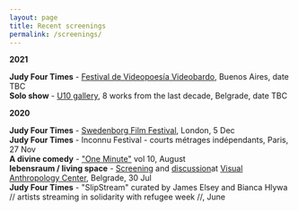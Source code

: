 ```yaml
---
layout: page
title: Recent screenings
permalink: /screenings/
---
```

  
**2021**  

**Judy Four Times** - [Festival de Videopoesía Videobardo](https://videobardo.wixsite.com/home), Buenos Aires, date TBC  
**Solo show** - [U10 gallery](http://u10.rs/about/), 8 works from the last decade, Belgrade, date TBC  

**2020**

**Judy Four Times** - [Swedenborg Film Festival](https://www.swedenborg.org.uk/events/swedenborg-film-festival-2020/), London, 5 Dec  
**Judy Four Times** - Inconnu Festival - courts métrages indépendants, Paris, 27 Nov  
**A divine comedy** - ["One Minute"](http://oneminuteartistfilms.blogspot.com/2020/07/one-minute-volume-ten.html) vol 10, August  
**lebensraum / living space** - [Screening](https://www.facebook.com/events/3367177669984542/) and [discussion](http://www.rastko.co.uk//images/ovekove%C4%8Deno.gif)at [Visual Anthropology Center](https://visualanthropologycenter.com/), Belgrade, 30 Jul  
**Judy Four Times** - "SlipStream" curated by James Elsey and Bianca Hlywa // artists streaming in solidarity with refugee week //, June 
